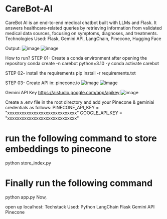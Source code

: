 # CareBot-AI
CareBot AI is an end-to-end medical chatbot built with LLMs and Flask. It answers healthcare-related queries by retrieving information from validated medical data sources, focusing on symptoms, diagnoses, and treatments. 
Technologies Used: Flask, Gemini API, LangChain, Pinecone, Hugging Face

Output:
![image](https://github.com/user-attachments/assets/d023a343-9a5b-4d1d-9c64-449c7ad342c8)
![image](https://github.com/user-attachments/assets/c99ccb02-01e9-4c3b-8c52-d89baf1c89c6)

How to run?
STEP 01- Create a conda environment after opening the repository
conda create -n carebot python=3.10 -y
conda activate carebot

STEP 02- install the requirements
pip install -r requirements.txt

STEP 03- Create API in:
pinecone.io
![image](https://github.com/user-attachments/assets/2fc6a1af-15be-4ea4-abb1-66a56f179ef1)
![image](https://github.com/user-attachments/assets/a8e980c5-3a0c-4cf4-865f-a3a02019279c)

Gemini API Key
https://aistudio.google.com/app/apikey
![image](https://github.com/user-attachments/assets/b902244e-be06-4851-b64d-d2a5e4a388fc)

Create a .env file in the root directory and add your Pinecone & geminiai credentials as follows:
PINECONE_API_KEY = "xxxxxxxxxxxxxxxxxxxxxxxxxxxxx"
GOOGLE_API_KEY = "xxxxxxxxxxxxxxxxxxxxxxxxxxxxx"

# run the following command to store embeddings to pinecone
python store_index.py

# Finally run the following command
python app.py
Now,

open up localhost:
Techstack Used:
Python
LangChain
Flask
Gemini API
Pinecone
